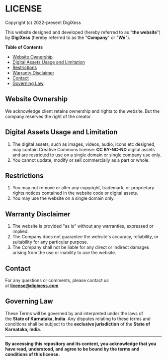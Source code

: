 # LICENSE

 Copyright (c) 2022-present DigiXess

This website designed and developed (hereby referred to as "**the website**") by **DigiXess** (hereby referred to as the "**Company**" or "**We**"). 

**Table of Contents**

- [Website Ownership](#website-ownership)
- [Digital Assets Usage and Limitation](#digital-assets-usage-and-limitation)
- [Restrictions](#restrictions)
- [Warranty Disclaimer](#warranty-disclaimer)
- [Contact](#contact)
- [Governing Law](#governing-law)


## Website Ownership

We acknowledge client retains ownership and rights to the website. But the company reserves the right of the creator.

## Digital Assets Usage and Limitation

1. The digital assets, such as images, videos, audio, icons etc designed, may contain Creative Commons license: **CC BY-NC-ND** digital assets and are restricted to use on a single domain or single company use only.
1. You cannot update, modify or sell commercially as a part or whole.

## Restrictions

1. You may not remove or alter any copyright, trademark, or proprietary rights notices contained in the website code or digital assets.
1. You may use the website on a single domain only.

## Warranty Disclaimer

1. The website is provided "as is" without any warranties, expressed or implied.
1. The Company does not guarantee the website's accuracy, reliability, or suitability for any particular purpose.
1. The Company shall not be liable for any direct or indirect damages arising from the use or inability to use the website.

## Contact

For any questions or comments, please contact us at **[license@digixess.com](mailto:license@digixess.com?subject=Questions%20on%20Licenses%20)**. 

## Governing Law

These Terms will be governed by and interpreted under the laws of the **State of Karnataka, India**. Any disputes relating to these terms and conditions shall be subject to the **exclusive jurisdiction** of the **State of Karnataka, India**.

---

**By accessing this repository and its content, you acknowledge that you have read, understood, and agree to be bound by the terms and conditions of this license.**
